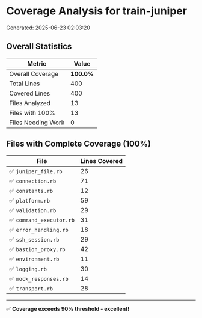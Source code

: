 # Coverage Analysis for train-juniper

Generated: 2025-06-23 02:03:20

## Overall Statistics

| Metric | Value |
|--------|-------|
| Overall Coverage | **100.0%** |
| Total Lines | 400 |
| Covered Lines | 400 |
| Files Analyzed | 13 |
| Files with 100% | 13 |
| Files Needing Work | 0 |

## Files with Complete Coverage (100%)

| File | Lines Covered |
|------|---------------|
| ✅ `juniper_file.rb` | 26 |
| ✅ `connection.rb` | 71 |
| ✅ `constants.rb` | 12 |
| ✅ `platform.rb` | 59 |
| ✅ `validation.rb` | 29 |
| ✅ `command_executor.rb` | 31 |
| ✅ `error_handling.rb` | 18 |
| ✅ `ssh_session.rb` | 29 |
| ✅ `bastion_proxy.rb` | 42 |
| ✅ `environment.rb` | 11 |
| ✅ `logging.rb` | 30 |
| ✅ `mock_responses.rb` | 14 |
| ✅ `transport.rb` | 28 |


---

✅ **Coverage exceeds 90% threshold - excellent!**